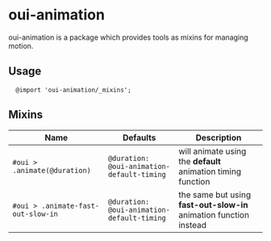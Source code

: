 # oui-animation

oui-animation is a package which provides tools as mixins for managing motion.

## Usage

```less
  @import 'oui-animation/_mixins';
```

## Mixins

| Name | Defaults | Description |
| --- | --- | --- |
| `#oui > .animate(@duration)` | `@duration: @oui-animation-default-timing` | will animate using the **default** animation timing function |
| `#oui > .animate-fast-out-slow-in` | `@duration: @oui-animation-default-timing` | the same but using **fast-out-slow-in** animation function instead |


